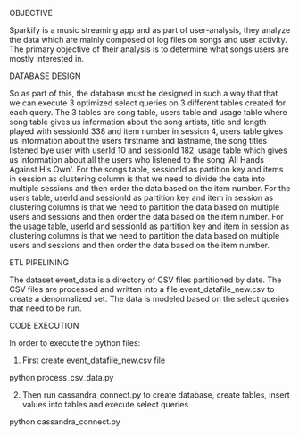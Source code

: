 OBJECTIVE

Sparkify is a music streaming app and as part of user-analysis, they analyze the data which are mainly composed of log files on songs and user activity. The primary objective of their analysis is to determine what songs users are mostly interested in.

DATABASE DESIGN

So as part of this, the database must be designed in such a way that that we can execute 3 optimized select queries on 3 different tables created for each query. The 3 tables are song table, users table and usage table where song table gives us information about the song artists, title and length played with sessionId 338 and item number in session 4, users table gives us information about the users firstname and lastname, the song titles listened bye user with userId 10 and sessionId 182, usage table which gives us information about all the users who listened to the song 'All Hands Against His Own'. For the songs table, sessionId as partition key and items in session as clustering column is that we need to divide the data into multiple sessions and then order the data based on the item number. For the users table, userId and sessionId as partition key and item in session as clustering columns is that we need to partition the data based on multiple users and sessions and then order the data based on the item number. For the usage table, userId and sessionId as partition key and item in session as clustering columns is that we need to partition the data based on multiple users and sessions and then order the data based on the item number.

ETL PIPELINING

The dataset event_data is a directory of CSV files partitioned by date. The CSV files are processed and written into a file event_datafile_new.csv to create a denormalized set. The data is modeled based on the select queries that need to be run.

CODE EXECUTION

In order to execute the python files:

1) First create event_datafile_new.csv file

python process_csv_data.py

2) Then run cassandra_connect.py to create database, create tables, insert values into tables and execute select queries

python cassandra_connect.py